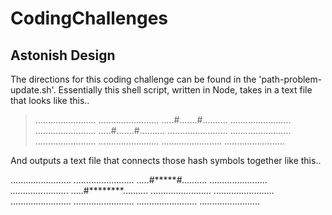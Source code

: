 # CodingChallenges

## Astonish Design
The directions for this coding challenge can be found in the 'path-problem-update.sh'.
Essentially this shell script, written in Node, takes in a text file that looks like this..

> ........................
> ........................
> .....#.......#..........
> ........................
> ........................
> .....#.......#..........
........................
........................
........................
........................
........................
........................


And outputs a text file that connects those hash symbols together like this..

........................
........................
.....#*******#..........
.............*..........
.............*..........
.....#********..........
........................
........................
........................
........................
........................
........................
